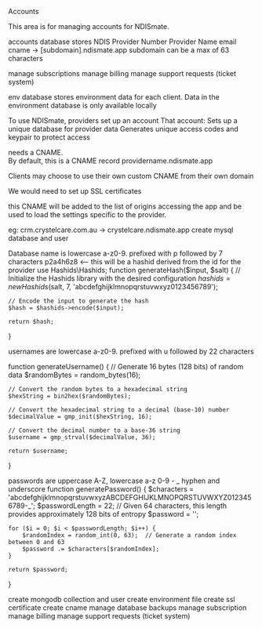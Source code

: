 Accounts

This area is for managing accounts for NDISmate.


accounts database stores 
NDIS Provider Number
Provider Name
email
cname -> [subdomain].ndismate.app
subdomain can be a max of 63 characters


manage subscriptions
manage billing
manage support requests (ticket system)

env database stores environment data for each client.  Data in the environment database is only available locally



To use NDISmate, providers set up an account
That account:
Sets up a unique database for provider data
Generates unique access codes and keypair to protect access

needs a CNAME.  
By default, this is a CNAME record providername.ndismate.app

Clients may choose to use their own custom CNAME from their own domain

We would need to set up SSL certificates

this CNAME will be added to the list of origins accessing the app and be used 
to load the settings specific to the provider.

eg:
crm.crystelcare.com.au -> crystelcare.ndismate.app
create mysql database and user

Database name is lowercase a-z0-9.  prefixed with p followed by 7 characters
p2a4h6z8 <-- this will be a hashid derived from the id for the provider
use Hashids\Hashids;
function generateHash($input, $salt) {
    // Initialize the Hashids library with the desired configuration
    $hashids = new Hashids($salt, 7, 'abcdefghijklmnopqrstuvwxyz0123456789');

    // Encode the input to generate the hash
    $hash = $hashids->encode($input);

    return $hash;
}



usernames are lowercase a-z0-9.  prefixed with u followed by 22 characters

function generateUsername() {
    // Generate 16 bytes (128 bits) of random data
    $randomBytes = random_bytes(16);

    // Convert the random bytes to a hexadecimal string
    $hexString = bin2hex($randomBytes);

    // Convert the hexadecimal string to a decimal (base-10) number
    $decimalValue = gmp_init($hexString, 16);

    // Convert the decimal number to a base-36 string
    $username = gmp_strval($decimalValue, 36);

    return $username;
}

passwords are uppercase A-Z, lowercase a-z 0-9 - _ hyphen and underscore
function generatePassword() {
    $characters = 'abcdefghijklmnopqrstuvwxyzABCDEFGHIJKLMNOPQRSTUVWXYZ0123456789-_';
    $passwordLength = 22;  // Given 64 characters, this length provides approximately 128 bits of entropy
    $password = '';

    for ($i = 0; $i < $passwordLength; $i++) {
        $randomIndex = random_int(0, 63);  // Generate a random index between 0 and 63
        $password .= $characters[$randomIndex];
    }

    return $password;
}

create mongodb collection and user
create environment file
create ssl certificate
create cname
manage database backups
manage subscription
manage billing
manage support requests (ticket system)